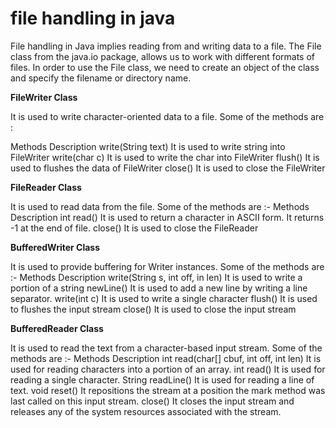  # file handling in java 

File handling in Java implies reading from and writing data to a file. The File class from the java.io package, allows us
to work with different formats of files. In order to use the File class, we need to create an object of the class and specify 
the filename or directory name.

   **FileWriter Class**

It is used to write character-oriented data to a file.
Some of the methods are :

 Methods	Description
   write(String text)	It is used to write string into FileWriter
   write(char c)	It is used to write the char into FileWriter
   flush()	It is used to flushes the data of FileWriter
  close()	It is used to close the FileWriter
  
**FileReader Class**

 It is used to read data from the file.
 Some of the methods are :-
 Methods	Description
 int read()	It is used to return a character in ASCII form. It returns -1 at the end of file.
 close()	It is used to close the FileReader 
 
**BufferedWriter Class**

  It is used to provide buffering for Writer instances.
 Some of the methods are :-
 Methods	Description
 write(String s, int off, in len)	It is used to write a portion of a string
 newLine()	It is used to add a new line by writing a line separator.
 write(int c)	It is used to write a single character
 flush()	It is used to flushes the input stream
 close()	It is used to close the input stream
 
 **BufferedReader Class**

It is used to read the text from a character-based input stream.
Some of the methods are :-
Methods	Description
int read(char[] cbuf, int off, int len)	It is used for reading characters into a portion of an array.
int read()	It is used for reading a single character.
String readLine()	It is used for reading a line of text.
void reset()	It repositions the stream at a position the mark method was last called on this input stream.
close()	It closes the input stream and releases any of the system resources associated with the stream.
